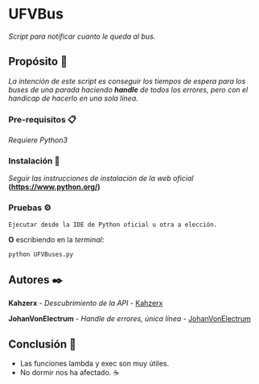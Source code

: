 # UFVBus

_Script para notificar cuanto le queda al bus._

## Propósito 🚀

_La intención de este script es conseguir los tiempos de espera para los buses de una parada haciendo **handle** de todos los errores, pero con el handicap de hacerlo en una sola línea._

### Pre-requisitos 📋

_Requiere Python3_

### Instalación 🔧

_Seguir las instrucciones de instalación de la web oficial_ **(https://www.python.org/)**

### Pruebas ⚙️

```
Ejecutar desde la IDE de Python oficial u otra a elección.
```
**O** escribiendo en la _terminal_:
```
python UFVBuses.py
```

## Autores ✒️

**Kahzerx** - _Descubrimiento de la API_ - [Kahzerx](https://github.com/Kahzerx/)

**JohanVonElectrum** - _Handle de errores, única línea_ - [JohanVonElectrum](https://github.com/JohanVonElectrum/)

## Conclusión 📢

* Las funciones lambda y exec son muy útiles.
* No dormir nos ha afectado. ☕